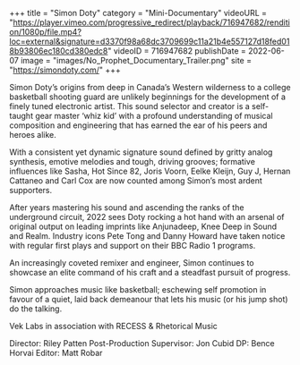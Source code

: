 +++
title = "Simon Doty"
category = "Mini-Documentary"
videoURL = "https://player.vimeo.com/progressive_redirect/playback/716947682/rendition/1080p/file.mp4?loc=external&signature=d3370f98a68dc3709699c11a21b4e557127d18fed018b93806ec180cd380edc8"
videoID = 716947682
publishDate = 2022-06-07
image = "images/No_Prophet_Documentary_Trailer.png"
site = "https://simondoty.com/"
+++

Simon Doty’s origins from deep in Canada’s Western wilderness to a college basketball shooting guard are unlikely beginnings for the development of a finely tuned electronic artist. This sound selector and creator is a self-taught gear master ‘whiz kid’ with a profound understanding of musical composition and engineering that has earned the ear of his peers and heroes alike.  

With a consistent yet dynamic signature sound defined by gritty analog synthesis, emotive melodies and tough, driving grooves; formative influences like Sasha, Hot Since 82, Joris Voorn, Eelke Kleijn, Guy J, Hernan Cattaneo and Carl Cox are now counted among Simon’s most ardent supporters.  

After years mastering his sound and ascending the ranks of the underground circuit, 2022 sees Doty rocking a hot hand with an arsenal of original output on leading imprints like Anjunadeep, Knee Deep in Sound and Realm.  Industry icons Pete Tong and Danny Howard have taken notice with regular first plays and support on their BBC Radio 1 programs. 

An increasingly coveted remixer and engineer, Simon continues to showcase an elite command of his craft and a steadfast pursuit of progress.

Simon approaches music like basketball; eschewing self promotion in favour of a quiet, laid back demeanour that lets his music (or his jump shot) do the talking. 

Vek Labs in association with RECESS & Rhetorical Music

Director: Riley Patten
Post-Production Supervisor: Jon Cubid
DP: Bence Horvai
Editor: Matt Robar
